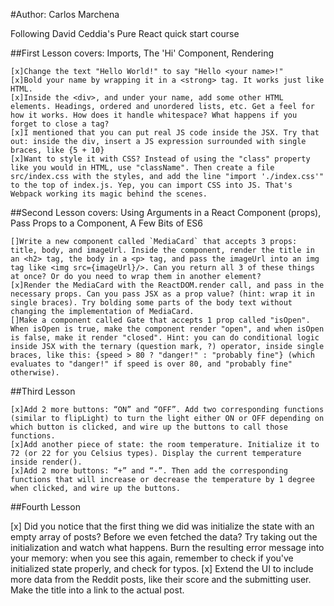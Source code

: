#Author: Carlos Marchena

Following David Ceddia's Pure React quick start course

##First Lesson covers: Imports, The 'Hi' Component, Rendering

    [x]Change the text "Hello World!" to say "Hello <your name>!"
    [x]Bold your name by wrapping it in a <strong> tag. It works just like HTML.
    [x]Inside the <div>, and under your name, add some other HTML elements. Headings, ordered and unordered lists, etc. Get a feel for how it works. How does it handle whitespace? What happens if you forget to close a tag?
    [x]I mentioned that you can put real JS code inside the JSX. Try that out: inside the div, insert a JS expression surrounded with single braces, like {5 + 10}
    [x]Want to style it with CSS? Instead of using the "class" property like you would in HTML, use "className". Then create a file src/index.css with the styles, and add the line "import './index.css'" to the top of index.js. Yep, you can import CSS into JS. That's Webpack working its magic behind the scenes.

##Second Lesson covers: Using Arguments in a React Component (props), Pass Props to a Component, A Few Bits of ES6

    []Write a new component called `MediaCard` that accepts 3 props: title, body, and imageUrl. Inside the component, render the title in an <h2> tag, the body in a <p> tag, and pass the imageUrl into an img tag like <img src={imageUrl}/>. Can you return all 3 of these things at once? Or do you need to wrap them in another element?
    [x]Render the MediaCard with the ReactDOM.render call, and pass in the necessary props. Can you pass JSX as a prop value? (hint: wrap it in single braces). Try bolding some parts of the body text without changing the implementation of MediaCard.
    []Make a component called Gate that accepts 1 prop called "isOpen". When isOpen is true, make the component render "open", and when isOpen is false, make it render "closed". Hint: you can do conditional logic inside JSX with the ternary (question mark, ?) operator, inside single braces, like this: {speed > 80 ? "danger!" : "probably fine"} (which evaluates to "danger!" if speed is over 80, and "probably fine" otherwise).

##Third Lesson

    [x]Add 2 more buttons: “ON” and “OFF”. Add two corresponding functions (similar to flipLight) to turn the light either ON or OFF depending on which button is clicked, and wire up the buttons to call those functions.
    [x]Add another piece of state: the room temperature. Initialize it to 72 (or 22 for you Celsius types). Display the current temperature inside render().
    [x]Add 2 more buttons: “+” and “-”. Then add the corresponding functions that will increase or decrease the temperature by 1 degree when clicked, and wire up the buttons.

##Fourth Lesson

[x] Did you notice that the first thing we did was initialize the state with an empty array of posts? Before we even fetched the data? Try taking out the initialization and watch what happens. Burn the resulting error message into your memory: when you see this again, remember to check if you've initialized state properly, and check for typos.
[x] Extend the UI to include more data from the Reddit posts, like their score and the submitting user. Make the title into a link to the actual post.
